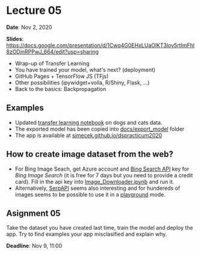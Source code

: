 # Lecture 05

**Date**: Nov 2, 2020

**Slides**: https://docs.google.com/presentation/d/1Cwq4G0EHxLUaOlKT3loy5rtImFhl8zODjnRPPwJ_664/edit?usp=sharing

* Wrap-up of Transfer Learning
* You have trained your model, what's next? (deployment)
* GitHub Pages + TensorFlow JS (TFjs)
* Other possibilities (ipywidget+voila, R/Shiny, Flask, ...)
* Back to the basics: Backpropagation

## Examples

* Updated [transfer learning notebook](Transfer_Learning_DogsAndCats.ipynb) on dogs and cats data. 
* The exported model has been copied into [docs/export_model](../docs/export_model) folder
* The app is available at [simecek.github.io/dspracticum2020](http://simecek.github.io/dspracticum2020)

## How to create image dataset from the web?
* For Bing Image Seach, get Azure account and [Bing Search API](https://www.microsoft.com/en-us/bing/apis/bing-web-search-api) key for *Bing Image Search* (it is free for 7 days but you need to provide a credit card). Fill in the api key into [Image_Downloader.ipynb](Image_Downloader.ipynb) and run it.
* Alternatively, [SerpAPI](https://serpapi.com/) seems also interesting and for hundereds of images seems to be possible to use it in a [playground](https://serpapi.com/playground) mode.

## Asignment 05

Take the dataset you have created last time, train the model and deploy the app. Try to find examples your app misclasified and explain why.

**Deadline**: Nov 9, 11:00   